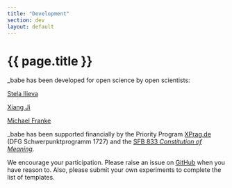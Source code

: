 ```yaml
---
title: "Development"
section: dev
layout: default
---
```


# {{ page.title }}

_babe has been developed for open science by open scientists:

[Stela Ilieva]()

[Xiang Ji](https://github.com/x-ji/)

[Michael Franke](http://www.sfs.uni-tuebingen.de/~mfranke/)

_babe has been supported financially by the Priority Program [XPrag.de](http://www.xprag.de/)
(DFG Schwerpunktprogramm 1727) and the [SFB 833 *Constitution of Meaning*](http://www.sfb833.uni-tuebingen.de/).

We encourage your participation. Please raise an issue on [GitHub](https://github.com/babe-project/babe_site) when you have reason to. Also, please submit your own experiments to complete the list of templates.
